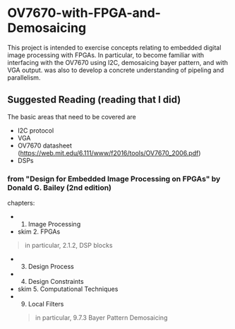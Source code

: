 # OV7670-with-FPGA-and-Demosaicing
This project is intended to exercise concepts relating to embedded digital image processing with FPGAs. 
In particular, to become familiar with interfacing with the OV7670 using I2C, demosaicing bayer pattern, and with VGA output.
 was also to develop a concrete understanding of pipeling and parallelism.

## Suggested Reading (reading that I did)
The basic areas that need to be covered are
- I2C protocol
- VGA
- OV7670 datasheet (https://web.mit.edu/6.111/www/f2016/tools/OV7670_2006.pdf)
- DSPs

### from "Design for Embedded Image Processing on FPGAs" by Donald G. Bailey (2nd edition)
chapters:
-  1. Image Processing
-  skim 2. FPGAs
  > in particular, 2.1.2, DSP blocks
- 3. Design Process
- 4. Design Constraints
- skim 5. Computational Techniques
- 9. Local Filters
  > in particular, 9.7.3 Bayer Pattern Demosaicing


